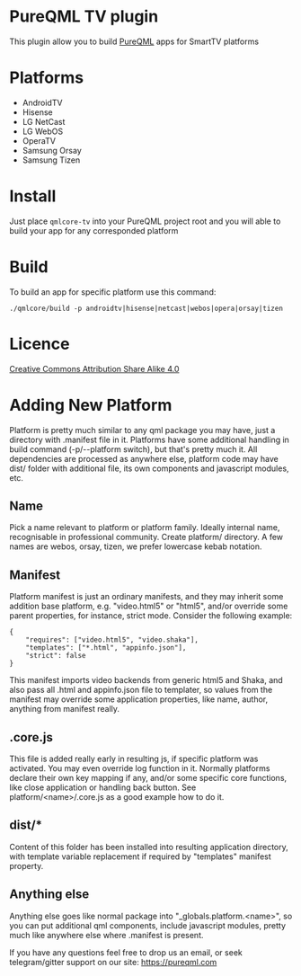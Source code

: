 # PureQML TV plugin
This plugin allow you to build [PureQML](https://pureqml.com/) apps for SmartTV platforms

# Platforms
<ul>
<li>AndroidTV</li>
<li>Hisense</li>
<li>LG NetCast</li>
<li>LG WebOS</li>
<li>OperaTV</li>
<li>Samsung Orsay</li>
<li>Samsung Tizen</li>
</ul>

# Install
Just place `qmlcore-tv` into your PureQML project root and you will able to build your app for any corresponded platform

# Build
To build an app for specific platform use this command:

`./qmlcore/build -p androidtv|hisense|netcast|webos|opera|orsay|tizen`

# Licence
[Creative Commons Attribution Share Alike 4.0](https://github.com/pureqml/qmlcore-tv/blob/master/LICENSE.md)

# Adding New Platform

Platform is pretty much similar to any qml package you may have, just a directory with .manifest file in it. Platforms have some additional handling in build command (-p/--platform switch), but that's pretty much it. All dependencies are processed as anywhere else, platform code may have dist/ folder with additional file, its own components and javascript modules, etc. 

## Name
Pick a name relevant to platform or platform family. Ideally internal name, recognisable in professional community. Create platform/<name> directory. A few names are webos, orsay, tizen, we prefer lowercase kebab notation. 

## Manifest
Platform manifest is just an ordinary manifests, and they may inherit some addition base platform, e.g. "video.html5" or "html5", and/or override some parent properties, for instance, strict mode. Consider the following example:
```
{
	"requires": ["video.html5", "video.shaka"],
	"templates": ["*.html", "appinfo.json"],
	"strict": false
}
```

This manifest imports video backends from generic html5 and Shaka, and also pass all .html and appinfo.json file to templater, so values from the manifest may override some application properties, like name, author, anything from manifest really. 

## .core.js

This file is added really early in resulting js, if specific platform was activated. You may even override log function in it. Normally platforms declare their own key mapping if any, and/or some specific core functions, like close application or handling back button. See platform/&lt;name&gt;/.core.js as a good example how to do it. 

## dist/*

Content of this folder has been installed into resulting application directory, with template variable replacement if required by "templates" manifest property. 

## Anything else

Anything else goes like normal package into "\_globals.platform.&lt;name&gt;", so you can put additional qml components, include javascript modules, pretty much like anywhere else where .manifest is present. 
  
If you have any questions feel free to drop us an email, or seek telegram/gitter support on our site: https://pureqml.com
